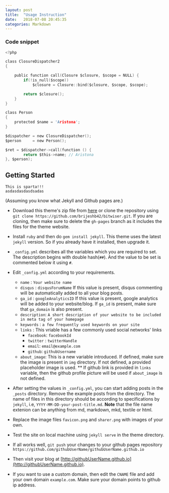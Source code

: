 ```yaml
---
layout: post
title:  "Usage Instruction"
date:   2018-07-08 20:45:35
categories: Markdown 
---
```

### Code snippet

~~~c
<?php

class ClosureDispatcher2
{

    public function call(Closure $closure, $scope = NULL) {
        if(!is_null($scope))
            $closure = Closure::bind($closure, $scope, $scope);

        return $closure();
    }
}

class Person
{
    protected $name = 'Aristona';
}

$dispatcher = new ClosureDispatcher();
$person     = new Person();

$ret = $dispatcher->call(function () {
        return $this->name; // Aristona
}, $person);

~~~

## Getting Started

    This is sparta!!!
	asdasdasdasdsadas

(Assuming you know what Jekyll and Github pages are.)

* Download this theme's zip file from [here](http://goo.gl/iC85jv) or clone the repository using ```git clone https://github.com/brijeshb42/bitwiser.git```. If you are cloning, then make sure to delete the ```gh-pages``` branch as it includes the files for the theme website.

* Install ```ruby``` and then do ```gem install jekyll```. This theme uses the latest ```jekyll``` version. So if you already have it installed, then upgrade it.

* ```_config.yml``` describes all the variables which you are required to set. The description begins with double hash(```##```). And the value to be set is commented below it using ```#```.

* Edit ```_config.yml``` according to your requirements.
	* ```name``` : ```Your website name```
	* ```disqus``` : ```disqusForumName```
		If this value is present, disqus commenting will be automatically added to all your blog posts.
	* ```ga_id``` : ```googleAnalyticsID```
		If this value is present, google analytics will be added to your website/blog.
		If ```ga_id``` is present, make sure that ```ga_domain``` is also present.
	* ```description```: ```A short description of your website to be included in meta tag of your homepage```
	* ```keywords``` : ```a few frequently used keywords on your site```
	* ```links``` : This vriable has a few commonly used social networks' links
		* ```facebook```: ```facebookId```
		* ```twitter``` : ```twitterHandle```
		* ```email```: ```email@example.com```
		* ```github```: ```githubUsername```
	* ```about_image```: This is a new variable introduced. If defined, make sure the image is present in ```img``` directory. If not defined, a provided placeholder image is used. ** If github link is provided in ```links``` variable, then the github profile picture will be used if ```about_image``` is not defined.

* After setting the values in ```_config.yml```, you can start adding posts in the ```_posts``` directory. Remove the example posts from the directory. The name of files in this directory should be according to specifications by ```jekyll```, i.e, ```YYYY-MM-DD-your-post-title.md```. **Note** that the file name extenion can be anything from md, markdown, mkd, textile or html.

* Replace the image files ```favicon.png``` and ```sharer.png``` with images of your own.

* Test the site on local machine using ```jekyll serve``` in the theme directory.

* If all works well, ```git push``` your changes to your github pages repository ```https://github.com/githubUserName/githubUserName.github.io```

* Then visit your blog at [http://githubUserName.github.io](http://githubUserName.github.io).

* If you want to use a custom domain, then edit the ```CNAME``` file and add your own domain ```example.com```. Make sure your domain points to github ip address.